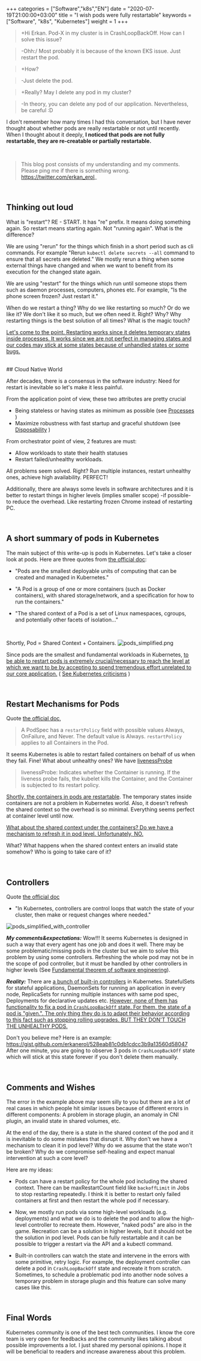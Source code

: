 +++
categories = ["Software","k8s","EN"]
date = "2020-07-19T21:00:00+03:00"
title = "I wish pods were fully restartable"
keywords = ["Software", "k8s", "Kubernetes"]
weight = 1
+++

>+Hi Erkan. Pod-X in my cluster is in CrashLoopBackOff. How can I solve this issue?

>-Ohh:/ Most probably it is because of the known EKS issue. Just restart the pod. 

>+How?

>-Just delete the pod.

>+Really? May I delete any pod in my cluster? 

>-In theory, you can delete any pod of our application. Nevertheless, be careful :D 


I don't remember how many times I had this conversation, but I have never thought about whether pods are really restartable or not until recently. When I thought about it deeply, **I noticed that pods are not fully restartable, they are re-creatable or partially restartable.**

<br>

> This blog post consists of my understanding and my comments. Please ping me if there is something wrong. https://twitter.com/erkan_erol_

<!--more-->
<br>

## Thinking out loud

What is "restart"? RE - START. It has "re" prefix. It means doing something again. So restart means starting again. Not "running again". What is the difference?

We are using "rerun" for the things which finish in a short period such as cli commands. For example "Rerun `kubectl delete secrets --all` command to ensure that all secrets are deleted."   We mostly rerun a thing when some external things have changed and when we want to benefit from its execution for the changed state again. 

We are using "restart" for the things which run until someone stops them such as daemon processes, computers, phones etc.  For example, "Is the phone screen frozen? Just restart it."

When do we restart a thing? Why do we like restarting so much? Or do we like it? We don't like it so much, but we often need it. Right? Why? Why restarting things is the best solution of all times? What is the magic touch?

<u>Let's come to the point. Restarting works since it deletes temporary states inside processes. It works since we are not perfect in managing states and our codes may stick at some states because of unhandled states or some bugs.</u>  
 
<br>
## Cloud Native World

After decades, there is a consensus in the software industry: Need for restart is inevitable so let's make it less painful. 

From the application point of view, these two attributes are pretty crucial 

- Being stateless or having states as minimum as possible (see [Processes](https://12factor.net/disposability) )
- Maximize robustness with fast startup and graceful shutdown (see [Disposability](https://12factor.net/disposability) ) 


From orchestrator point of view, 2 features are must:

- Allow workloads to state their health statuses 
- Restart failed/unhealthy workloads.

All problems seem solved. Right? Run multiple instances, restart unhealthy ones, achieve high availability. PERFECT!

Additionally, there are always some levels in software architectures and it is better to restart things in higher levels (implies smaller scope) -if possible- to reduce the overhead. Like restarting frozen Chrome instead of restarting PC.  


<br>

## A short summary of pods in Kubernetes

The main subject of this write-up is pods in Kubernetes. Let's take a closer look at pods. Here are three quotes from [the official doc](https://kubernetes.io/docs/concepts/workloads/pods/pod/):

- "Pods are the smallest deployable units of computing that can be created and managed in Kubernetes."

- "A Pod is a group of one or more containers (such as Docker containers), with shared storage/network, and a specification for how to run the containers."

- "The shared context of a Pod is a set of Linux namespaces, cgroups, and potentially other facets of isolation..."

<br>

Shortly, Pod = Shared Context + Containers. 
![pods_simplified.png](/img/pods_simplified.png)


Since pods are the smallest and fundamental workloads in Kubernetes, <u>to be able to restart pods is extremely crucial/necessary to reach the level at which we want to be by accepting to spend tremendous effort unrelated to our core application.</u> ( [See Kubernetes criticisms](https://lmgtfy.com/?q=is+kubernetes+too+complicated) )

<br>

## Restart Mechanisms for Pods

Quote [the official doc](https://kubernetes.io/docs/concepts/workloads/pods/pod-lifecycle/#restart-policy), 

> A PodSpec has a `restartPolicy` field with possible values Always, OnFailure, and Never. The default value is Always. `restartPolicy` applies to all Containers in the Pod.

It seems Kubernetes is able to restart failed containers on behalf of us when they fail. Fine! What about unhealthy ones? We have [livenessProbe](https://kubernetes.io/docs/tasks/configure-pod-container/configure-liveness-readiness-startup-probes/#define-a-liveness-command)

> livenessProbe: Indicates whether the Container is running. If the liveness probe fails, the kubelet kills the Container, and the Container is subjected to its restart policy.  

<u>Shortly, the containers in pods are restartable</u>. The temporary states inside containers are not a problem in Kubernetes world. Also, it doesn't refresh the shared context so the overhead is so minimal. Everything seems perfect at container level until now.
 
 <u>What about the shared context under the containers? Do we have a mechanism to refresh it in pod level. Unfortunately, NO.</u> 

What? What happens when the shared context enters an invalid state somehow? Who is going to take care of it? 

<br>

## Controllers

Quote [the official doc](https://kubernetes.io/docs/concepts/architecture/controller/)

- "In Kubernetes, controllers are control loops that watch the state of your cluster, then make or request changes where needed."

![pods_simplified_with_controller](/img/pods_simplified_with_controller.png)

***My comments&expectations:*** Wow!!! It seems Kubernetes is designed in such a way that every agent has one job and does it well. There may be some problematic/missing pods in the cluster but we aim to solve this problem by using some controllers. Refreshing the whole pod may not be in the scope of pod controller, but it must be handled by other controllers in higher levels (See [Fundamental theorem of software engineering](https://en.wikipedia.org/wiki/Fundamental_theorem_of_software_engineering)). 

***Reality:*** There are [a bunch of built-in controllers](https://kubernetes.io/docs/concepts/workloads/controllers/) in Kubernetes. StatefulSets for stateful applications, DaemonSets for running an application in every node, ReplicaSets for running multiple instances with same pod spec, Deployments for declarative updates etc. <u> However, none of them has functionality to fix a pod in `CrashLoopBackOff` state. For them, the state of a pod is "given.". The only thing they do is to adapt their behavior according to this fact such as stopping rolling upgrades. BUT THEY DON'T TOUCH THE UNHEALTHY PODS. </u>


Don't you believe me? Here is an example: https://gist.github.com/erkanerol/528eab81c0db1cdcc3b9a13560d58047 After one minute, you are going to observe 3 pods in `CrashLoopBackOff` state which will stick at this state forever if you don't delete them manually. 

<br>

## Comments and Wishes

The error in the example above may seem silly to you but there are a lot of real cases in which people hit similar issues because of different errors in different components: A problem in storage plugin, an anomaly in CNI plugin, an invalid state in shared volumes, etc.

At the end of the day, there is a state in the shared context of the pod and it is inevitable to do some mistakes that disrupt it. Why don't we have a mechanism to clean it in pod level?  Why do we assume that the state won't be broken? Why do we compromise self-healing and expect manual intervention at such a core level? 

Here are my ideas:

- Pods can have a restart policy for the whole pod including the shared context. There can be maxRestartCount field like `backoffLimit` in Jobs to stop restarting repeatedly. I think it is better to restart only failed containers at first and then restart the whole pod if necessary.

- Now, we mostly run pods via some high-level workloads (e.g. deployments) and what we do is to delete the pod and to allow the high-level controller to recreate them. However, "naked pods" are also in the game. Recreation can be a solution in higher levels, but it should not be the solution in pod level. Pods can be fully restartable and it can be possible to trigger a restart via the API and a kubectl command. 

- Built-in controllers can watch the state and intervene in the errors with some primitive, retry logic. For example, the deployment controller can delete a pod in `CrashLoopBackOff` state and recreate it from scratch. Sometimes, to schedule a problematic pod into another node solves a temporary problem in storage plugin and this feature can solve many cases like this. 

<br>

## Final Words

Kubernetes community is one of the best tech communities. I know the core team is very open for feedbacks and the community likes talking about possible improvements a lot. I just shared my personal opinions. I hope it will be beneficial to readers and increase awareness about this problem.